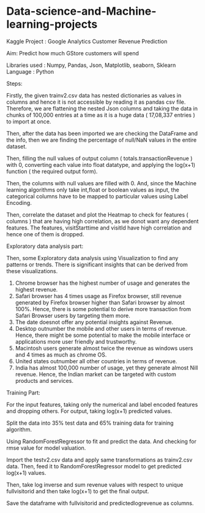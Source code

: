 # Data-science-and-Machine-learning-projects
Kaggle Project :  Google Analytics Customer Revenue Prediction

Aim:  Predict how much GStore customers will spend

Libraries used :  Numpy, Pandas, Json, Matplotlib, seaborn, Sklearn
Language :  Python

Steps:

Firstly, the given trainv2.csv data has nested dictionaries as values in columns and hence it is not accessible by reading it as pandas csv file. Therefore, we are flattening the nested Json columns and taking the data in chunks of 100,000 entries at a time as it is a huge data ( 17,08,337 entries ) to import at once.

Then, after the data has been imported we are checking the DataFrame and the info, then we are finding the percentage of null/NaN values in the entire dataset.

Then, filling the null values of output column ( totals.transactionRevenue ) with 0, converting each value into float datatype, and applying the log(x+1) function ( the required output form). 

Then, the columns with null values are filled with 0. And, since the Machine learning algorithms only take int,float or boolean values as input, the categorical columns have to be mapped to particular values using Label Encoding.

Then, correlate the dataset and plot the Heatmap to check for features ( columns ) that are having high correlation, as we donot want any dependent features. The features, visitStarttime and visitId have high correlation and hence one of them is dropped.

Exploratory data analysis part:

Then, some Exploratory data analysis using Visualization to find any patterns or trends. There is significant insights that can be derived from these visualizations.
1. Chrome browser has the highest number of usage and generates the highest revenue. 
2. Safari browser has 4 times usage as Firefox browser, still revenue generated by Firefox browser higher than Safari browser by almost 100%. Hence, there is some potential to derive more transaction from Safari Browser users by targeting them more.
3. The date doesnot offer any potential insights against Revenue.
4. Desktop outnumber the mobile and other users in terms of revenue. Hence, there might be some potential to make the mobile interface or applications more user friendly and trustworthy.
5. Macintosh users generate almost twice the revenue as windows users and 4 times as much as chrome OS.
6. United states outnumber all other countries in terms of revenue.
7. India has almost 100,000 number of usage, yet they generate almost Nill revenue. Hence, the Indian market can be targeted with custom products and services.

Training Part:

For the input features, taking only the numerical and label encoded features and dropping others. For output, taking log(x+1) predicted values.

Split the data into 35% test data and 65% training data for training algorithm.

Using RandomForestRegressor to fit and predict the data. And checking for rmse value for model valuation.

Import the testv2.csv data and apply same transformations as trainv2.csv data. Then, feed it to RandomForestRegressor model to get predicted log(x+1) values.

Then, take log inverse and sum revenue values with respect to unique fullvisitorid and then take log(x+1) to get the final output.

Save the dataframe with fullvisitorid and predictedlogrevenue as columns.




